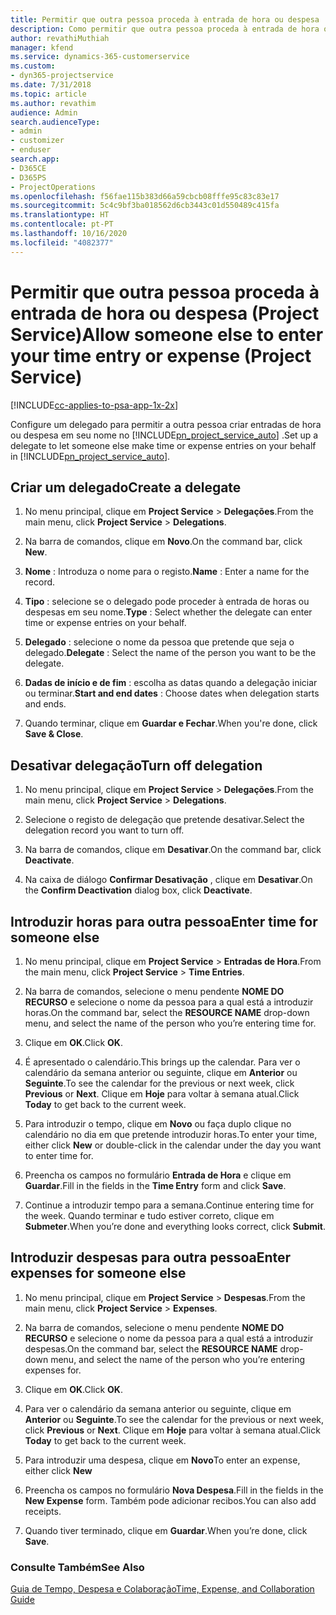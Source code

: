```yaml
---
title: Permitir que outra pessoa proceda à entrada de hora ou despesa
description: Como permitir que outra pessoa proceda à entrada de hora ou despesa no Project Service
author: revathiMuthiah
manager: kfend
ms.service: dynamics-365-customerservice
ms.custom:
- dyn365-projectservice
ms.date: 7/31/2018
ms.topic: article
ms.author: revathim
audience: Admin
search.audienceType:
- admin
- customizer
- enduser
search.app:
- D365CE
- D365PS
- ProjectOperations
ms.openlocfilehash: f56fae115b383d66a59cbcb08fffe95c83c83e17
ms.sourcegitcommit: 5c4c9bf3ba018562d6cb3443c01d550489c415fa
ms.translationtype: HT
ms.contentlocale: pt-PT
ms.lasthandoff: 10/16/2020
ms.locfileid: "4082377"
---
```

# <a name="allow-someone-else-to-enter-your-time-entry-or-expense-project-service"></a><span data-ttu-id="2c38f-103">Permitir que outra pessoa proceda à entrada de hora ou despesa (Project Service)</span><span class="sxs-lookup"><span data-stu-id="2c38f-103">Allow someone else to enter your time entry or expense (Project Service)</span></span>

[!INCLUDE[cc-applies-to-psa-app-1x-2x](../includes/cc-applies-to-psa-app-1x-2x.md)]

<span data-ttu-id="2c38f-104">Configure um delegado para permitir a outra pessoa criar entradas de hora ou despesa em seu nome no [!INCLUDE[pn_project_service_auto](../includes/pn-project-service-auto.md)] .</span><span class="sxs-lookup"><span data-stu-id="2c38f-104">Set up a delegate to let someone else make time or expense entries on your behalf in [!INCLUDE[pn_project_service_auto](../includes/pn-project-service-auto.md)].</span></span>  
  
## <a name="create-a-delegate"></a><span data-ttu-id="2c38f-105">Criar um delegado</span><span class="sxs-lookup"><span data-stu-id="2c38f-105">Create a delegate</span></span>  
  
1.  <span data-ttu-id="2c38f-106">No menu principal, clique em **Project Service** > **Delegações**.</span><span class="sxs-lookup"><span data-stu-id="2c38f-106">From the main menu, click **Project Service** > **Delegations**.</span></span>  
  
2.  <span data-ttu-id="2c38f-107">Na barra de comandos, clique em **Novo**.</span><span class="sxs-lookup"><span data-stu-id="2c38f-107">On the command bar, click **New**.</span></span>  
  
3. <span data-ttu-id="2c38f-108">**Nome** : Introduza o nome para o registo.</span><span class="sxs-lookup"><span data-stu-id="2c38f-108">**Name** : Enter a name for the record.</span></span>  
  
4. <span data-ttu-id="2c38f-109">**Tipo** : selecione se o delegado pode proceder à entrada de horas ou despesas em seu nome.</span><span class="sxs-lookup"><span data-stu-id="2c38f-109">**Type** : Select whether the delegate can enter time or expense entries on your behalf.</span></span>  
  
5. <span data-ttu-id="2c38f-110">**Delegado** : selecione o nome da pessoa que pretende que seja o delegado.</span><span class="sxs-lookup"><span data-stu-id="2c38f-110">**Delegate** : Select the name of the person you want to be the delegate.</span></span>  
  
6. <span data-ttu-id="2c38f-111">**Dadas de início e de fim** : escolha as datas quando a delegação iniciar ou terminar.</span><span class="sxs-lookup"><span data-stu-id="2c38f-111">**Start and end dates** : Choose dates when delegation starts and ends.</span></span>  
  
7.  <span data-ttu-id="2c38f-112">Quando terminar, clique em **Guardar e Fechar**.</span><span class="sxs-lookup"><span data-stu-id="2c38f-112">When you're done, click **Save & Close**.</span></span>  
  
## <a name="turn-off-delegation"></a><span data-ttu-id="2c38f-113">Desativar delegação</span><span class="sxs-lookup"><span data-stu-id="2c38f-113">Turn off delegation</span></span>  
  
1.  <span data-ttu-id="2c38f-114">No menu principal, clique em **Project Service** > **Delegações**.</span><span class="sxs-lookup"><span data-stu-id="2c38f-114">From the main menu, click **Project Service** > **Delegations**.</span></span>  
  
2.  <span data-ttu-id="2c38f-115">Selecione o registo de delegação que pretende desativar.</span><span class="sxs-lookup"><span data-stu-id="2c38f-115">Select the delegation record you want to turn off.</span></span>  
  
3.  <span data-ttu-id="2c38f-116">Na barra de comandos, clique em **Desativar**.</span><span class="sxs-lookup"><span data-stu-id="2c38f-116">On the command bar, click **Deactivate**.</span></span>  
  
4.  <span data-ttu-id="2c38f-117">Na caixa de diálogo **Confirmar Desativação** , clique em **Desativar**.</span><span class="sxs-lookup"><span data-stu-id="2c38f-117">On the **Confirm Deactivation** dialog box, click **Deactivate**.</span></span>  
  
## <a name="enter-time-for-someone-else"></a><span data-ttu-id="2c38f-118">Introduzir horas para outra pessoa</span><span class="sxs-lookup"><span data-stu-id="2c38f-118">Enter time for someone else</span></span>  
  
1.  <span data-ttu-id="2c38f-119">No menu principal, clique em **Project Service** > **Entradas de Hora**.</span><span class="sxs-lookup"><span data-stu-id="2c38f-119">From the main menu, click **Project Service** > **Time Entries**.</span></span>  
  
2.  <span data-ttu-id="2c38f-120">Na barra de comandos, selecione o menu pendente **NOME DO RECURSO** e selecione o nome da pessoa para a qual está a introduzir horas.</span><span class="sxs-lookup"><span data-stu-id="2c38f-120">On the command bar, select the **RESOURCE NAME** drop-down menu, and select the name of the person who you’re entering time for.</span></span>  
  
3.  <span data-ttu-id="2c38f-121">Clique em **OK**.</span><span class="sxs-lookup"><span data-stu-id="2c38f-121">Click **OK**.</span></span>  
  
4.  <span data-ttu-id="2c38f-122">É apresentado o calendário.</span><span class="sxs-lookup"><span data-stu-id="2c38f-122">This brings up the calendar.</span></span> <span data-ttu-id="2c38f-123">Para ver o calendário da semana anterior ou seguinte, clique em **Anterior** ou **Seguinte**.</span><span class="sxs-lookup"><span data-stu-id="2c38f-123">To see the calendar for the previous or next week, click **Previous** or **Next**.</span></span> <span data-ttu-id="2c38f-124">Clique em **Hoje** para voltar à semana atual.</span><span class="sxs-lookup"><span data-stu-id="2c38f-124">Click **Today** to get back to the current week.</span></span>  
  
5.  <span data-ttu-id="2c38f-125">Para introduzir o tempo, clique em **Novo** ou faça duplo clique no calendário no dia em que pretende introduzir horas.</span><span class="sxs-lookup"><span data-stu-id="2c38f-125">To enter your time, either click **New** or double-click in the calendar under the day you want to enter time for.</span></span>  
  
6.  <span data-ttu-id="2c38f-126">Preencha os campos no formulário **Entrada de Hora** e clique em **Guardar**.</span><span class="sxs-lookup"><span data-stu-id="2c38f-126">Fill in the fields in the **Time Entry** form and click **Save**.</span></span>  
  
7.  <span data-ttu-id="2c38f-127">Continue a introduzir tempo para a semana.</span><span class="sxs-lookup"><span data-stu-id="2c38f-127">Continue entering time for the week.</span></span> <span data-ttu-id="2c38f-128">Quando terminar e tudo estiver correto, clique em **Submeter**.</span><span class="sxs-lookup"><span data-stu-id="2c38f-128">When you’re done and everything looks correct, click **Submit**.</span></span>  
  
## <a name="enter-expenses-for-someone-else"></a><span data-ttu-id="2c38f-129">Introduzir despesas para outra pessoa</span><span class="sxs-lookup"><span data-stu-id="2c38f-129">Enter expenses for someone else</span></span>  
  
1.  <span data-ttu-id="2c38f-130">No menu principal, clique em **Project Service** > **Despesas**.</span><span class="sxs-lookup"><span data-stu-id="2c38f-130">From the main menu, click **Project Service** > **Expenses**.</span></span>  
  
2.  <span data-ttu-id="2c38f-131">Na barra de comandos, selecione o menu pendente **NOME DO RECURSO** e selecione o nome da pessoa para a qual está a introduzir despesas.</span><span class="sxs-lookup"><span data-stu-id="2c38f-131">On the command bar, select the **RESOURCE NAME** drop-down menu, and select the name of the person who you’re entering expenses for.</span></span>  
  
3.  <span data-ttu-id="2c38f-132">Clique em **OK**.</span><span class="sxs-lookup"><span data-stu-id="2c38f-132">Click **OK**.</span></span>  
  
4.  <span data-ttu-id="2c38f-133">Para ver o calendário da semana anterior ou seguinte, clique em **Anterior** ou **Seguinte**.</span><span class="sxs-lookup"><span data-stu-id="2c38f-133">To see the calendar for the previous or next week, click **Previous** or **Next**.</span></span> <span data-ttu-id="2c38f-134">Clique em **Hoje** para voltar à semana atual.</span><span class="sxs-lookup"><span data-stu-id="2c38f-134">Click **Today** to get back to the current week.</span></span>  
  
5.  <span data-ttu-id="2c38f-135">Para introduzir uma despesa, clique em **Novo**</span><span class="sxs-lookup"><span data-stu-id="2c38f-135">To enter an expense, either click **New**</span></span>  
  
6.  <span data-ttu-id="2c38f-136">Preencha os campos no formulário **Nova Despesa**.</span><span class="sxs-lookup"><span data-stu-id="2c38f-136">Fill in the fields in the **New Expense** form.</span></span> <span data-ttu-id="2c38f-137">Também pode adicionar recibos.</span><span class="sxs-lookup"><span data-stu-id="2c38f-137">You can also add receipts.</span></span>  
  
7.  <span data-ttu-id="2c38f-138">Quando tiver terminado, clique em **Guardar**.</span><span class="sxs-lookup"><span data-stu-id="2c38f-138">When you’re done, click **Save**.</span></span>  
  
### <a name="see-also"></a><span data-ttu-id="2c38f-139">Consulte Também</span><span class="sxs-lookup"><span data-stu-id="2c38f-139">See Also</span></span>  
 [<span data-ttu-id="2c38f-140">Guia de Tempo, Despesa e Colaboração</span><span class="sxs-lookup"><span data-stu-id="2c38f-140">Time, Expense, and Collaboration Guide</span></span>](../psa/time-expense-collaboration-guide.md)

